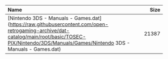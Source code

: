 |Name|Size|
|:---|---:|
|[Nintendo 3DS - Manuals - Games.dat](https://raw.githubusercontent.com/open-retrogaming-archive/dat-catalog/main/root/basic/TOSEC-PIX/Nintendo/3DS/Manuals/Games/Nintendo 3DS - Manuals - Games.dat)|21387|
